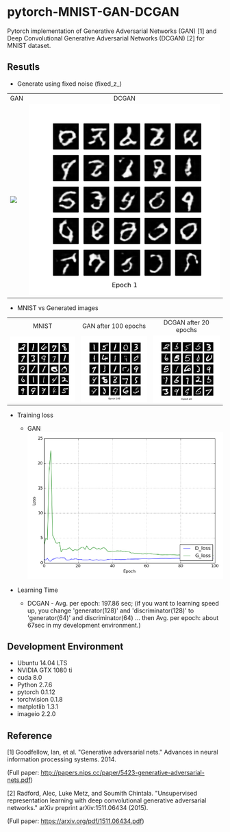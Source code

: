 # pytorch-MNIST-GAN-DCGAN
Pytorch implementation of Generative Adversarial Networks (GAN) [1] and Deep Convolutional Generative Adversarial Networks (DCGAN) [2] for MNIST dataset.

## Resutls
* Generate using fixed noise (fixed_z_)

<table align='center'>
<tr align='center'>
<td> GAN</td>
<td> DCGAN</td>
</tr>
<tr>
<td><img src = 'MNIST_GAN_results/generation_animation.gif'>
<td><img src = 'MNIST_DCGAN_results/generation_animation.gif'>
</tr>
</table>

* MNIST vs Generated images

<table align='center'>
<tr align='center'>
<td> MNIST </td>
<td> GAN after 100 epochs </td>
<td> DCGAN after 20 epochs </td>
</tr>
<tr>
<td><img src = 'MNIST_GAN_results/raw_MNIST.png'>
<td><img src = 'MNIST_GAN_results/MNIST_GAN_100.png'>
<td><img src = 'MNIST_DCGAN_results/MNIST_DCGAN_20.png'>
</tr>
</table>

* Training loss
  * GAN
![Loss](MNIST_GAN_results/MNIST_GAN_train_hist.png)

* Learning Time
  * DCGAN - Avg. per epoch: 197.86 sec; (if you want to learning speed up, you change 'generator(128)' and 'discriminator(128)' to 'generator(64)' and discriminator(64) ... then Avg. per epoch: about 67sec in my development environment.)

## Development Environment

* Ubuntu 14.04 LTS
* NVIDIA GTX 1080 ti
* cuda 8.0
* Python 2.7.6
* pytorch 0.1.12
* torchvision 0.1.8
* matplotlib 1.3.1
* imageio 2.2.0

## Reference

[1] Goodfellow, Ian, et al. "Generative adversarial nets." Advances in neural information processing systems. 2014.

(Full paper: http://papers.nips.cc/paper/5423-generative-adversarial-nets.pdf)

[2] Radford, Alec, Luke Metz, and Soumith Chintala. "Unsupervised representation learning with deep convolutional generative adversarial networks." arXiv preprint arXiv:1511.06434 (2015).

(Full paper: https://arxiv.org/pdf/1511.06434.pdf)
